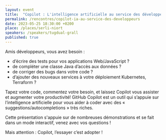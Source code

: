 ```yaml
---
layout: event
title:  "Copilot : L'intelligence artificielle au service des développeurs"
permalink: /rencontres/copilot-ia-au-service-des-developpeurs
date: 2023-05-25 18:30:00 +0200
place: /places/serli-niort
speakers: /speakers/tugdual-grall
published: true
---
```


Amis développeurs, vous avez besoin :

- d’écrire des tests pour vos applications Web/JavaScript ?
- de compléter une classe Java d’accès aux données ?
- de corriger des bugs dans votre code ?
- d’ajouter des nouveaux services à votre déploiement Kubernetes, Terraform ?

Tapez votre code, commentez votre besoin, et laissez Copilot vous assister et augmenter votre productivité! GitHub Copilot est un outil qui s’appuie sur l’intelligence artificielle pour vous aider à coder avec des « suggestions/autocompletions » très riches.

Cette présentation s'appuie sur de nombreuses démonstrations et se fait dans un mode interactif, venez avec vos questions !

Mais attention : Copilot, l’essayer c’est adopter !

